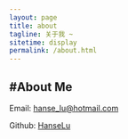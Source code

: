 ```yaml
---
layout: page
title: about
tagline: 关于我 ~
sitetime: display
permalink: /about.html
---
```


## #About Me

Email: <a href="mailto:hanse_lu@hotmail.com">hanse_lu@hotmail.com</a>

Github: [HanseLu](https://github.com/hanselu)
